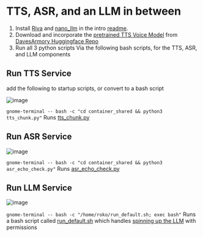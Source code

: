 # TTS, ASR, and an LLM in between

1. Install [Riva](https://catalog.ngc.nvidia.com/orgs/nvidia/teams/riva/resources/riva_quickstart_arm64) and [nano_llm](https://dusty-nv.github.io/NanoLLM/install.html) in the intro [readme](https://github.com/robit-man/EGG/blob/main/README.md).
2. Download and incorporate the [pretrained TTS Voice Model](https://github.com/davesarmoury/GLaDOS?tab=readme-ov-file) from [DavesArmory Huggingface Repo](https://huggingface.co/DavesArmoury/GLaDOS_TTS)
3. Run all 3 python scripts Via the following bash scripts, for the TTS, ASR, and LLM components

## Run TTS Service
add the following to startup scripts, or convert to a bash script

![image](https://github.com/user-attachments/assets/426b239f-581a-4376-949c-4d57597abcfa)

```gnome-terminal -- bash -c "cd container_shared && python3 tts_chunk.py"```
Runs [tts_chunk.py](https://github.com/robit-man/EGG/blob/main/python_scripts/agent_interface/tts_chunk.py) 

## Run ASR Service

![image](https://github.com/user-attachments/assets/8f3b9209-89bf-425d-bf9a-be60ddd238a8)

```gnome-terminal -- bash -c "cd container_shared && python3 asr_echo_check.py"```
Runs [asr_echo_check.py](https://github.com/robit-man/EGG/blob/main/python_scripts/agent_interface/asr_echo_check.py)

## Run LLM Service

![image](https://github.com/user-attachments/assets/bc45a3c5-671a-4fa1-b9f2-73e66bc7ae9c)

```gnome-terminal -- bash -c "/home/roko/run_default.sh; exec bash"```
Runs a bash script called [run_default.sh](https://github.com/robit-man/EGG/blob/main/bash_scripts/run_default.sh) which handles [spinning up the LLM](https://github.com/robit-man/EGG/blob/main/python_scripts/agent_interface/llm_settings_demo.py) with permissions 
